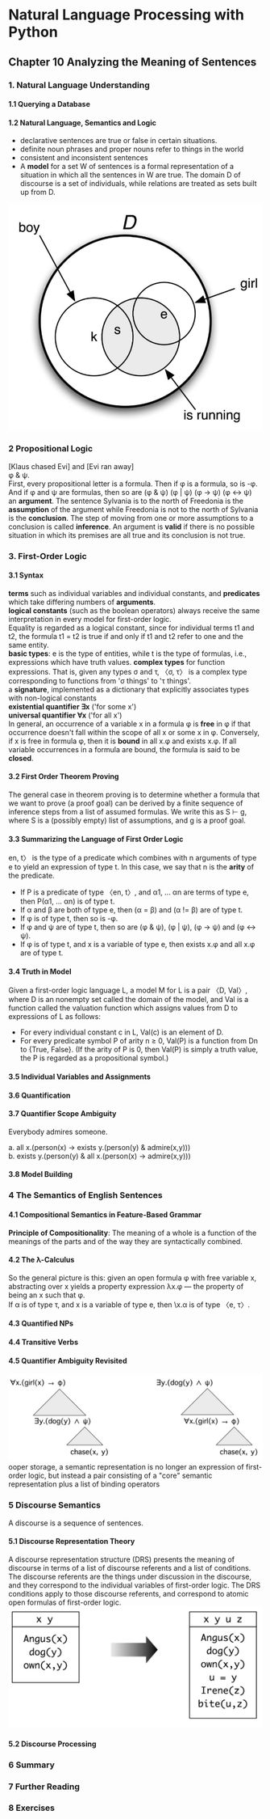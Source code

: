 # Natural Language Processing with Python
## Chapter 10 Analyzing the Meaning of Sentences
### 1. Natural Language Understanding
#### 1.1 Querying a Database
#### 1.2 Natural Language, Semantics and Logic
+ declarative sentences are true or false in certain situations. 
+ definite noun phrases and proper nouns refer to things in the world
+ consistent and inconsistent sentences
+ A **model** for a set W of sentences is a formal representation of a situation in which all the sentences in W are true. The domain D of discourse is a set of individuals, while relations are treated as sets built up from D.   

![](../images/33.jpg)
### 2 Propositional Logic
[Klaus chased Evi] and [Evi ran away]  
φ & ψ.  
First, every propositional letter is a formula. Then if φ is a formula, so is -φ. And if φ and ψ are formulas, then so are (φ & ψ) (φ | ψ) (φ -> ψ) (φ <-> ψ)   
an **argument**. The sentence Sylvania is to the north of Freedonia is the **assumption** of the argument while Freedonia is not to the north of Sylvania is the **conclusion**. The step of moving from one or more assumptions to a conclusion is called **inference**. An argument is **valid** if there is no possible situation in which its premises are all true and its conclusion is not true.
### 3. First-Order Logic
#### 3.1 Syntax
**terms** such as individual variables and individual constants, and **predicates** which take differing numbers of **arguments**.  
**logical constants** (such as the boolean operators) always receive the same interpretation in every model for first-order logic.  
Equality is regarded as a logical constant, since for individual terms t1 and t2, the formula t1 = t2 is true if and only if t1 and t2 refer to one and the same entity.  
**basic types**: e is the type of entities, while t is the type of formulas, i.e., expressions which have truth values. 
**complex types** for function expressions. That is, given any types σ and τ, 〈σ, τ〉 is a complex type corresponding to functions from 'σ things' to 'τ things'.  
a **signature**, implemented as a dictionary that explicitly associates types with non-logical constants   
**existential quantifier ∃x** ('for some x')  
**universal quantifier ∀x** ('for all x')  
In general, an occurrence of a variable x in a formula φ is **free** in φ if that occurrence doesn't fall within the scope of all x or some x in φ. Conversely, if x is free in formula φ, then it is **bound** in all x.φ and exists x.φ. If all variable occurrences in a formula are bound, the formula is said to be **closed**.  
#### 3.2 First Order Theorem Proving
The general case in theorem proving is to determine whether a formula that we want to prove (a proof goal) can be derived by a finite sequence of inference steps from a list of assumed formulas. We write this as S ⊢ g, where S is a (possibly empty) list of assumptions, and g is a proof goal.
#### 3.3 Summarizing the Language of First Order Logic
en, t〉 is the type of a predicate which combines with n arguments of type e to yield an expression of type t. In this case, we say that n is the **arity** of the predicate.
+ If P is a predicate of type 〈en, t〉, and α1, ... αn are terms of type e, then P(α1, ... αn) is of type t.
+ If α and β are both of type e, then (α = β) and (α != β) are of type t.
+ If φ is of type t, then so is -φ.
+ If φ and ψ are of type t, then so are (φ & ψ), (φ | ψ), (φ -> ψ) and (φ <-> ψ).
+ If φ is of type t, and x is a variable of type e, then exists x.φ and all x.φ are of type t.
#### 3.4 Truth in Model
Given a first-order logic language L, a model M for L is a pair 〈D, Val〉, where D is an nonempty set called the domain of the model, and Val is a function called the valuation function which assigns values from D to expressions of L as follows:
+ For every individual constant c in L, Val(c) is an element of D.
+ For every predicate symbol P of arity n ≥ 0, Val(P) is a function from Dn to {True, False}. (If the arity of P is 0, then Val(P) is simply a truth value, the P is regarded as a propositional symbol.)
#### 3.5 Individual Variables and Assignments
#### 3.6 Quantification
#### 3.7 Quantifier Scope Ambiguity
Everybody admires someone.      

a. all x.(person(x) -> exists y.(person(y) & admire(x,y)))    
b. exists y.(person(y) & all x.(person(x) -> admire(x,y)))
#### 3.8 Model Building
### 4 The Semantics of English Sentences
#### 4.1 Compositional Semantics in Feature-Based Grammar
**Principle of Compositionality**: The meaning of a whole is a function of the meanings of the parts and of the way they are syntactically combined.
#### 4.2 The λ-Calculus
So the general picture is this: given an open formula φ with free variable x, abstracting over x yields a property expression λx.φ — the property of being an x such that φ.   
If α is of type τ, and x is a variable of type e, then \x.α is of type 〈e, τ〉.
#### 4.3 Quantified NPs
#### 4.4 Transitive Verbs
#### 4.5 Quantifier Ambiguity Revisited
![](../images/34.jpg)
ooper storage, a semantic representation is no longer an expression of first-order logic, but instead a pair consisting of a "core" semantic representation plus a list of binding operators
### 5 Discourse Semantics
A discourse is a sequence of sentences.
#### 5.1  Discourse Representation Theory
 A discourse representation structure (DRS) presents the meaning of discourse in terms of a list of discourse referents and a list of conditions. The discourse referents are the things under discussion in the discourse, and they correspond to the individual variables of first-order logic. The DRS conditions apply to those discourse referents, and correspond to atomic open formulas of first-order logic. 
![](../images/35.jpg)
#### 5.2 Discourse Processing
### 6 Summary
### 7 Further Reading
### 8 Exercises